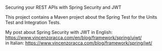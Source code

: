Securing your REST APIs with Spring Security and JWT

This project contains a Maven project about the Spring Test for the Units Test and Integration Tests.

My post about Spring Security with JWT in English: https://www.vincenzoracca.com/en/blog/framework/spring/ujwt/ \
in Italian: https://www.vincenzoracca.com/blog/framework/spring/jwt/